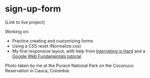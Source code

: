 # sign-up-form

[Link to live project]

Working on:
+ Practice creating and customizing forms
+ Using a CSS reset (Normalize.css)
+ My first responsive layout, with help from [Interneting is Hard](https://www.internetingishard.com/html-and-css/responsive-design/#mobile-first-development) and a [Google Web Fundamentals tutorial](https://developers.google.com/web/fundamentals/design-and-ux/responsive/patterns?hl=en)

Photo taken by me at the Puracé National Park on the Coconuco Reservation in Cauca, Colombia.
